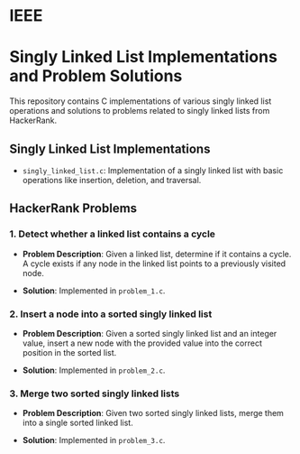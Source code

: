 # IEEE
# Singly Linked List Implementations and Problem Solutions

This repository contains C implementations of various singly linked list operations and solutions to problems related to singly linked lists from HackerRank.

## Singly Linked List Implementations

- `singly_linked_list.c`: Implementation of a singly linked list with basic operations like insertion, deletion, and traversal.

## HackerRank Problems

### 1. Detect whether a linked list contains a cycle

- **Problem Description**: Given a linked list, determine if it contains a cycle. A cycle exists if any node in the linked list points to a previously visited node.

- **Solution**: Implemented in `problem_1.c`.

### 2. Insert a node into a sorted singly linked list

- **Problem Description**: Given a sorted singly linked list and an integer value, insert a new node with the provided value into the correct position in the sorted list.

- **Solution**: Implemented in `problem_2.c`.

### 3. Merge two sorted singly linked lists

- **Problem Description**: Given two sorted singly linked lists, merge them into a single sorted linked list.

- **Solution**: Implemented in `problem_3.c`.
